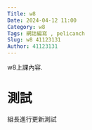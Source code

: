 ```yaml
---
Title: w8
Date: 2024-04-12 11:00
Category: w8
Tags: 網誌編寫 , pelicanch
Slug: w8 41123131
Author: 41123131
---
```


w8上課內容.
<!-- PELICAN_END_SUMMARY -->

# 測試
組長進行更新測試






